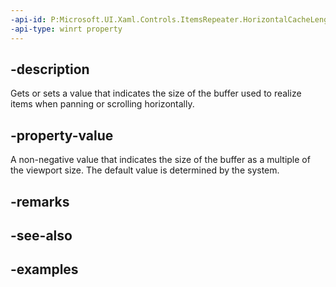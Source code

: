 ```yaml
---
-api-id: P:Microsoft.UI.Xaml.Controls.ItemsRepeater.HorizontalCacheLength
-api-type: winrt property
---
```


## -description

Gets or sets a value that indicates the size of the buffer used to realize items when panning or scrolling horizontally.

## -property-value

A non-negative value that indicates the size of the buffer as a multiple of the viewport size. The default value is determined by the system.

## -remarks

## -see-also

## -examples

